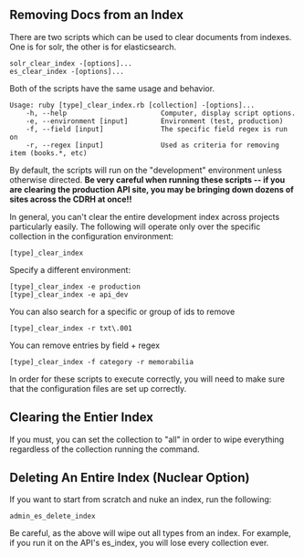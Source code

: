 ## Removing Docs from an Index

There are two scripts which can be used to clear documents from indexes.  One is for solr, the other is for elasticsearch.

```
solr_clear_index -[options]...
es_clear_index -[options]...
```

Both of the scripts have the same usage and behavior.

```
Usage: ruby [type]_clear_index.rb [collection] -[options]...
    -h, --help                       Computer, display script options.
    -e, --environment [input]        Environment (test, production)
    -f, --field [input]              The specific field regex is run on
    -r, --regex [input]              Used as criteria for removing item (books.*, etc)
```

By default, the scripts will run on the "development" environment unless otherwise directed.  **Be very careful when running these scripts -- if you are clearing the production API site, you may be bringing down dozens of sites across the CDRH at once!!**

In general, you can't clear the entire development index across projects particularly easily.  The following will operate only over the specific collection in the configuration environment:

```
[type]_clear_index
```

Specify a different environment:

```
[type]_clear_index -e production
[type]_clear_index -e api_dev
```

You can also search for a specific or group of ids to remove

```
[type]_clear_index -r txt\.001
```

You can remove entries by field + regex

```
[type]_clear_index -f category -r memorabilia
```

In order for these scripts to execute correctly, you will need to make sure that the configuration files are set up correctly.

## Clearing the Entier Index

If you must, you can set the collection to "all" in order to wipe everything regardless of the collection running the command.

## Deleting An Entire Index (Nuclear Option)

If you want to start from scratch and nuke an index, run the following:

```
admin_es_delete_index
```

Be careful, as the above will wipe out all types from an index.  For example, if you run it on the API's es_index, you will lose every collection ever.
